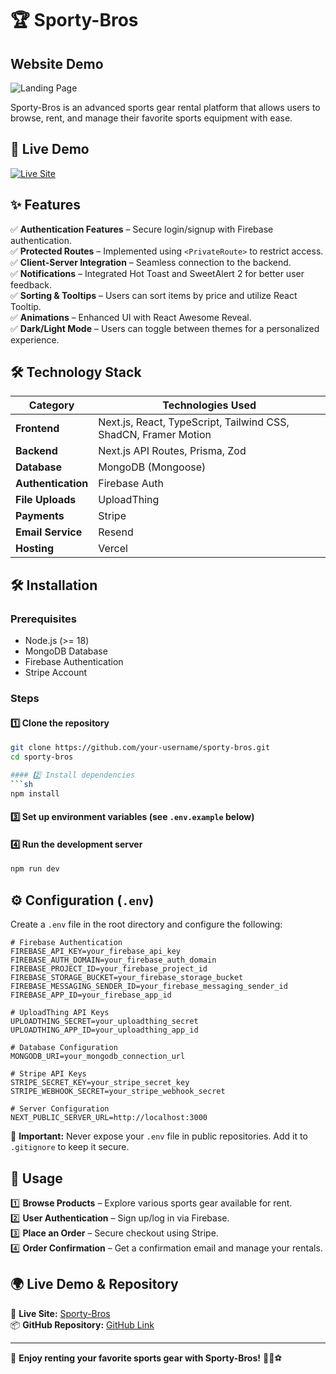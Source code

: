 # 🏆 Sporty-Bros

## Website Demo
![Landing Page](https://i.ibb.co/B5CYQVRy/Screenshot-2025-02-14-194401.png)


Sporty-Bros is an advanced sports gear rental platform that allows users to browse, rent, and manage their favorite sports equipment with ease.

## 🔗 Live Demo  
[![Live Site](https://img.shields.io/badge/Live%20Demo-Click%20Here-blue)](https://assignment-10-55618.web.app/)

## ✨ Features  
✅ **Authentication Features** – Secure login/signup with Firebase authentication.  
✅ **Protected Routes** – Implemented using `<PrivateRoute>` to restrict access.  
✅ **Client-Server Integration** – Seamless connection to the backend.  
✅ **Notifications** – Integrated Hot Toast and SweetAlert 2 for better user feedback.  
✅ **Sorting & Tooltips** – Users can sort items by price and utilize React Tooltip.  
✅ **Animations** – Enhanced UI with React Awesome Reveal.  
✅ **Dark/Light Mode** – Users can toggle between themes for a personalized experience.  

## 🛠️ Technology Stack  

| Category         | Technologies Used |
|-----------------|------------------|
| **Frontend**    | Next.js, React, TypeScript, Tailwind CSS, ShadCN, Framer Motion |
| **Backend**     | Next.js API Routes, Prisma, Zod |
| **Database**    | MongoDB (Mongoose) |
| **Authentication** | Firebase Auth |
| **File Uploads** | UploadThing |
| **Payments**    | Stripe |
| **Email Service** | Resend |
| **Hosting**     | Vercel |

## 🛠 Installation  

### **Prerequisites**  
- Node.js (>= 18)  
- MongoDB Database  
- Firebase Authentication  
- Stripe Account  

### **Steps**  

#### 1️⃣ Clone the repository  
```sh
git clone https://github.com/your-username/sporty-bros.git
cd sporty-bros

#### 2️⃣ Install dependencies  
```sh
npm install
```

#### 3️⃣ Set up environment variables (see `.env.example` below)  

#### 4️⃣ Run the development server  
```sh
npm run dev
```

## ⚙️ Configuration (`.env`)  
Create a `.env` file in the root directory and configure the following:

```env
# Firebase Authentication
FIREBASE_API_KEY=your_firebase_api_key
FIREBASE_AUTH_DOMAIN=your_firebase_auth_domain
FIREBASE_PROJECT_ID=your_firebase_project_id
FIREBASE_STORAGE_BUCKET=your_firebase_storage_bucket
FIREBASE_MESSAGING_SENDER_ID=your_firebase_messaging_sender_id
FIREBASE_APP_ID=your_firebase_app_id

# UploadThing API Keys
UPLOADTHING_SECRET=your_uploadthing_secret
UPLOADTHING_APP_ID=your_uploadthing_app_id

# Database Configuration
MONGODB_URI=your_mongodb_connection_url

# Stripe API Keys
STRIPE_SECRET_KEY=your_stripe_secret_key
STRIPE_WEBHOOK_SECRET=your_stripe_webhook_secret

# Server Configuration
NEXT_PUBLIC_SERVER_URL=http://localhost:3000
```

🚨 **Important:** Never expose your `.env` file in public repositories. Add it to `.gitignore` to keep it secure.

## 🚀 Usage  

1️⃣ **Browse Products** – Explore various sports gear available for rent.  
2️⃣ **User Authentication** – Sign up/log in via Firebase.  
3️⃣ **Place an Order** – Secure checkout using Stripe.  
4️⃣ **Order Confirmation** – Get a confirmation email and manage your rentals.  

## 🌍 Live Demo & Repository  

🔗 **Live Site:** [Sporty-Bros](https://assignment-10-55618.web.app/)  
📦 **GitHub Repository:** [GitHub Link](https://github.com/your-username/sporty-bros)  

---

🚀 **Enjoy renting your favorite sports gear with Sporty-Bros!** 🎾🏀⚽
